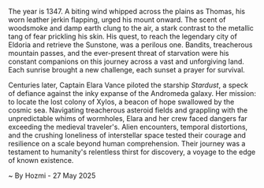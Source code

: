 
The year is 1347.  A biting wind whipped across the plains as Thomas, his worn leather jerkin flapping, urged his mount onward.  The scent of woodsmoke and damp earth clung to the air, a stark contrast to the metallic tang of fear prickling his skin.  His quest, to reach the legendary city of Eldoria and retrieve the Sunstone, was a perilous one.  Bandits, treacherous mountain passes, and the ever-present threat of starvation were his constant companions on this journey across a vast and unforgiving land.  Each sunrise brought a new challenge, each sunset a prayer for survival.

Centuries later, Captain Elara Vance piloted the starship *Stardust*, a speck of defiance against the inky expanse of the Andromeda galaxy.  Her mission: to locate the lost colony of Xylos, a beacon of hope swallowed by the cosmic sea.  Navigating treacherous asteroid fields and grappling with the unpredictable whims of wormholes, Elara and her crew faced dangers far exceeding the medieval traveler's.  Alien encounters, temporal distortions, and the crushing loneliness of interstellar space tested their courage and resilience on a scale beyond human comprehension. Their journey was a testament to humanity's relentless thirst for discovery, a voyage to the edge of known existence.

~ By Hozmi - 27 May 2025
